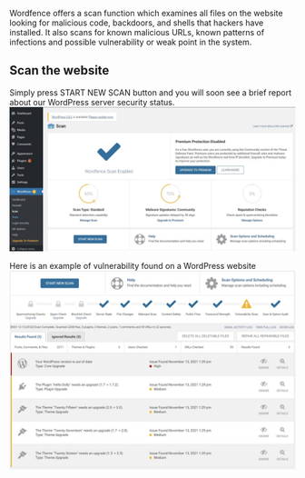 Wordfence offers a scan function which examines all files on the website looking for malicious code, backdoors, and shells that hackers have installed. It also scans for known malicious URLs, known patterns of infections and possible vulnerability or weak point in the system.

## Scan the website

Simply press START NEW SCAN button and you will soon see a brief report about our WordPress server security status.
![Step26](./assets/26.JPG)

Here is an example of vulnerability found on a WordPress website
![Step27](./assets/27.JPG)
